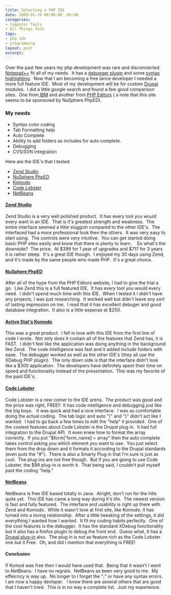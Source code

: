 ```yaml
---
title: Selecting a PHP IDE
date: 2009-01-19 00:00:00 -05:00
categories:
- Computer Tools
- All Things Tech
tags:
- php ide
- programming
layout: post
excerpt: 
---
```


<p style="text-align: left;">Over the past few years my php development was rare and disconnected.&nbsp; <a href="http://notepad-plus.sourceforge.net/uk/site.htm" target="_blank">Notepad++</a> fit all of my needs.&nbsp; It has a <a href="http://sourceforge.net/project/showfiles.php?group_id=189927&amp;package_id=236520" target="_blank">debugger plugin</a> and some <a href="http://sourceforge.net/project/showfiles.php?group_id=189927&amp;package_id=223668" target="_blank">syntax highlighting</a>.&nbsp; Now that I am becoming a free lance developer I needed a more full feature IDE.&nbsp; Most of my development will be for custom <a href="http://drupal.org/" target="_parent">Drupal</a> modules.&nbsp; I did a little google search and found a few good comparison sites.&nbsp; One from<a href="http://www.ibm.com/developerworks/opensource/library/os-php-ide/index.html" target="_blank"> IBM</a> and another from <a href="http://www.php-editors.com/" target="_parent">PHP Editors</a> ( a note that this site seems to be sponsored by NuSphere PhpED).</p>

<h3 style="text-align: left;">My needs</h3>
<ul style="text-align: left;">
	<li>Syntax color coding</li>
	<li>Tab Formatting help</li>
	<li>Auto Complete</li>
	<li>Ability to add folders as includes for auto complete.</li>
	<li>Debugging</li>
	<li>CVS/SVN integration</li>
</ul>
<p style="text-align: left;">Here are the IDE's that I tested.</p>

<ul style="text-align: left;">
	<li><a href="http://www.zend.com/en/products/studio/" target="_blank">Zend Studio</a></li>
	<li><a href="http://www.nusphere.com/products/index.htm" target="_blank">NuSphere PhpED</a></li>
	<li><a href="http://www.activestate.com/komodo/" target="_blank">Komodo</a></li>
	<li><a href="http://www.codelobster.com/" target="_blank">Code Lobster</a></li>
	<li><a href="http://www.netbeans.org/" target="_blank">NetBeans</a></li>
</ul>
<h4 style="text-align: left;"><a href="http://www.zend.com/en/products/studio/" target="_blank">Zend Studio</a></h4>
<p style="text-align: left;">Zend Studio is a very well polished product.&nbsp; It has every tool you would every want in an IDE.&nbsp; That is it's greatest strength and weakness.&nbsp; The entire interface seemed a little sluggish compared to the other IDE's.&nbsp; The interfaced had a more professional look then the others.&nbsp; It was very easy to start using.&nbsp; The controls were very intuitive.&nbsp; You can get started doing basic PHP sites easily and know that there is plenty to learn. &nbsp;&nbsp; So what's the downside?&nbsp; The price.&nbsp; At $399 for 1 year of upgrades and $717 for 3 years it is rather steep.&nbsp; It's a great IDE though.&nbsp; I enjoyed my 30 days using Zend, and it's made by the same people who made PHP.&nbsp; It's a great choice.</p>

<h4 style="text-align: left;"><a href="http://www.nusphere.com/products/index.htm" target="_blank">NuSphere PhpED</a></h4>
<p style="text-align: left;">After all of the hype from the PHP Editors website, I had to give the trial a go.&nbsp; Like Zend this is a full featured IDE.&nbsp; It has every tool you would every need.&nbsp; I didn't spend much time with this IDE.&nbsp; When I tested it I didn't have any projects, I was just researching.&nbsp; It worked well but didn't leave any sort of lasting impression on me.&nbsp; I read that it has excellent debuger and good database integration.&nbsp; It also is a little expense at $250.</p>

<h4 style="text-align: left;"><a href="http://www.activestate.com/komodo/" target="_blank">Active Stat's Komodo</a></h4>
<p style="text-align: left;">This was a great product.&nbsp; I fell in love with this IDE from the first line of code I wrote.&nbsp; Not only does it contain all of the features that Zend has, it is FAST.&nbsp; I didn't feel like the application was doing anything in the background like Zend.&nbsp; The code intelligence was fast and it added include folders with ease.&nbsp; The debugger worked as well as the other IDE's (they all use the XDebug PHP plugin).&nbsp; The only down side is that the interface didn't look like a $300 application.&nbsp; The developers have definitely spent their time on speed and functionality instead of the presentation.&nbsp; This was my favorite of the paid IDE's.</p>

<h4 style="text-align: left;"><a href="http://www.codelobster.com/" target="_blank">Code Lobster</a></h4>
<p style="text-align: left;">Code Lobster is a new comer to the IDE arena.&nbsp; The product was good and the price was right, FREE!!&nbsp; It has code intelligence and debugging just like the big boys.&nbsp;&nbsp; It was quick and had a nice interface.&nbsp; I was as comfortable doing the actual coding.&nbsp; The tab logic and auto ")" and "}" didn't act like I wanted.&nbsp; I had to go back a few times to edit the "help" it provided.&nbsp; One of the coolest features about Code Lobster is the Drupal plug in.&nbsp; It had full integration to the Drupal API.&nbsp; It even knew how to format the array correctly.&nbsp; If you put "$form['form_name] = array" then the auto complete takes control asking you which element you want to use.&nbsp; You just select them from the drop down and it formats it according to the Drupal standards (even puts the "#").&nbsp; There is also a Smarty Plug in that I'm sure is just as cool.&nbsp; The plug-ins are not free though.&nbsp; But if you are going to use Code Lobster, the $99 plug-in is worth it.&nbsp; That being said, I couldn't pull myself past the coding "help."</p>

<h4 style="text-align: left;"><a href="http://www.netbeans.org/" target="_blank">NetBeans</a></h4>
<p style="text-align: left;">NetBeans is free IDE based totally in Java.&nbsp; Alright, don't run for the hills quite yet.&nbsp; This IDE has came a long way during it's life.&nbsp; The newest version is fast and fully featured.&nbsp; The interface and usability is right up there with Zend and Komodo.&nbsp; While it wasn't love at first site, like Komodo, it has turned into a loving relationship.&nbsp; After a little tweaking of the settings, it did everything I wanted how I wanted.&nbsp; It fit my coding habits perfectly.&nbsp; One of the cool features is the debugger.&nbsp; It has the standard XDebug functionality but it also has a firefox plugin to debug the front end.&nbsp; Guess what, It has a <a href="https://nbdrupalsupport.dev.java.net/" target="_blank">Drupal plug-in</a> also.&nbsp; The plug in is not as feature rich as the Code Lobster one but it Free.&nbsp; Oh, and did I mention that everything is FREE!</p>

<h4 style="text-align: left;">Conclusion</h4>
<p style="text-align: left;">If Komod was free then I would have used that.&nbsp; Being that it wasn't I went to NetBeans.&nbsp; I have no regrats.&nbsp; NetBeans as been very good to me.&nbsp; My effeicncy is way up.&nbsp; No longer to I forget the ";" or have any syntax errors.&nbsp; I am now a happy devloper.&nbsp;&nbsp; I know there are several others that are good that I haven't tried.&nbsp; This is in no way a complete list.&nbsp; Just my experience.</p>
